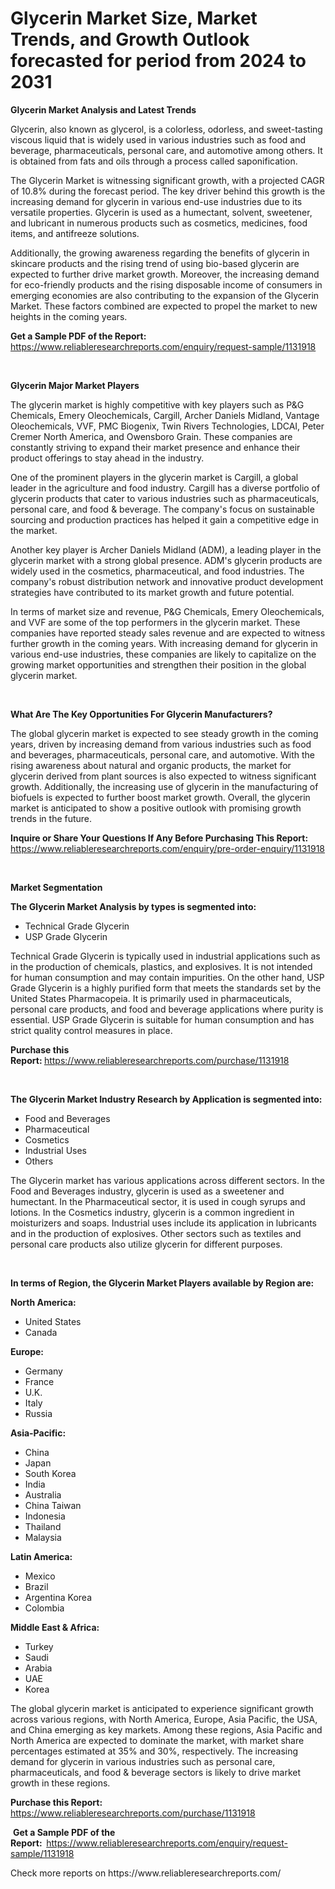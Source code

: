 <p><h1>Glycerin Market Size, Market Trends, and Growth Outlook forecasted for period from 2024 to 2031</h1></p><p><strong>Glycerin Market Analysis and Latest Trends</strong></p>
<p><p>Glycerin, also known as glycerol, is a colorless, odorless, and sweet-tasting viscous liquid that is widely used in various industries such as food and beverage, pharmaceuticals, personal care, and automotive among others. It is obtained from fats and oils through a process called saponification.</p><p>The Glycerin Market is witnessing significant growth, with a projected CAGR of 10.8% during the forecast period. The key driver behind this growth is the increasing demand for glycerin in various end-use industries due to its versatile properties. Glycerin is used as a humectant, solvent, sweetener, and lubricant in numerous products such as cosmetics, medicines, food items, and antifreeze solutions.</p><p>Additionally, the growing awareness regarding the benefits of glycerin in skincare products and the rising trend of using bio-based glycerin are expected to further drive market growth. Moreover, the increasing demand for eco-friendly products and the rising disposable income of consumers in emerging economies are also contributing to the expansion of the Glycerin Market. These factors combined are expected to propel the market to new heights in the coming years.</p></p>
<p><strong>Get a Sample PDF of the Report:&nbsp;</strong> <a href="https://www.reliableresearchreports.com/enquiry/request-sample/1131918">https://www.reliableresearchreports.com/enquiry/request-sample/1131918</a></p>
<p>&nbsp;</p>
<p><strong>Glycerin Major Market Players</strong></p>
<p><p>The glycerin market is highly competitive with key players such as P&G Chemicals, Emery Oleochemicals, Cargill, Archer Daniels Midland, Vantage Oleochemicals, VVF, PMC Biogenix, Twin Rivers Technologies, LDCAI, Peter Cremer North America, and Owensboro Grain. These companies are constantly striving to expand their market presence and enhance their product offerings to stay ahead in the industry.</p><p>One of the prominent players in the glycerin market is Cargill, a global leader in the agriculture and food industry. Cargill has a diverse portfolio of glycerin products that cater to various industries such as pharmaceuticals, personal care, and food & beverage. The company's focus on sustainable sourcing and production practices has helped it gain a competitive edge in the market.</p><p>Another key player is Archer Daniels Midland (ADM), a leading player in the glycerin market with a strong global presence. ADM's glycerin products are widely used in the cosmetics, pharmaceutical, and food industries. The company's robust distribution network and innovative product development strategies have contributed to its market growth and future potential.</p><p>In terms of market size and revenue, P&G Chemicals, Emery Oleochemicals, and VVF are some of the top performers in the glycerin market. These companies have reported steady sales revenue and are expected to witness further growth in the coming years. With increasing demand for glycerin in various end-use industries, these companies are likely to capitalize on the growing market opportunities and strengthen their position in the global glycerin market.</p></p>
<p>&nbsp;</p>
<p><strong>What Are The Key Opportunities For Glycerin Manufacturers?</strong></p>
<p><p>The global glycerin market is expected to see steady growth in the coming years, driven by increasing demand from various industries such as food and beverages, pharmaceuticals, personal care, and automotive. With the rising awareness about natural and organic products, the market for glycerin derived from plant sources is also expected to witness significant growth. Additionally, the increasing use of glycerin in the manufacturing of biofuels is expected to further boost market growth. Overall, the glycerin market is anticipated to show a positive outlook with promising growth trends in the future.</p></p>
<p><strong>Inquire or Share Your Questions If Any Before Purchasing This Report:</strong> <a href="https://www.reliableresearchreports.com/enquiry/pre-order-enquiry/1131918">https://www.reliableresearchreports.com/enquiry/pre-order-enquiry/1131918</a></p>
<p>&nbsp;</p>
<p><strong>Market Segmentation</strong></p>
<p><strong>The Glycerin Market Analysis by types is segmented into:</strong></p>
<p><ul><li>Technical Grade Glycerin</li><li>USP Grade Glycerin</li></ul></p>
<p><p>Technical Grade Glycerin is typically used in industrial applications such as in the production of chemicals, plastics, and explosives. It is not intended for human consumption and may contain impurities. On the other hand, USP Grade Glycerin is a highly purified form that meets the standards set by the United States Pharmacopeia. It is primarily used in pharmaceuticals, personal care products, and food and beverage applications where purity is essential. USP Grade Glycerin is suitable for human consumption and has strict quality control measures in place.</p></p>
<p><strong>Purchase this Report:&nbsp;</strong><a href="https://www.reliableresearchreports.com/purchase/1131918">https://www.reliableresearchreports.com/purchase/1131918</a></p>
<p>&nbsp;</p>
<p><strong>The Glycerin Market Industry Research by Application is segmented into:</strong></p>
<p><ul><li>Food and Beverages</li><li>Pharmaceutical</li><li>Cosmetics</li><li>Industrial Uses</li><li>Others</li></ul></p>
<p><p>The Glycerin market has various applications across different sectors. In the Food and Beverages industry, glycerin is used as a sweetener and humectant. In the Pharmaceutical sector, it is used in cough syrups and lotions. In the Cosmetics industry, glycerin is a common ingredient in moisturizers and soaps. Industrial uses include its application in lubricants and in the production of explosives. Other sectors such as textiles and personal care products also utilize glycerin for different purposes.</p></p>
<p>&nbsp;</p>
<p><strong>In terms of Region, the Glycerin Market Players available by Region are:</strong></p>
<p>
    <p> <strong> North America: </strong>
        <ul>
            <li>United States</li>
            <li>Canada</li>
        </ul>
        </p> 
    <p> <strong> Europe: </strong>
        <ul>
            <li>Germany</li>
            <li>France</li>
            <li>U.K.</li>
            <li>Italy</li>
            <li>Russia</li>
        </ul>
        </p> 
    <p> <strong> Asia-Pacific: </strong>
        <ul>
            <li>China</li>
            <li>Japan</li>
            <li>South Korea</li>
            <li>India</li>
            <li>Australia</li>
            <li>China Taiwan</li>
            <li>Indonesia</li>
            <li>Thailand</li>
            <li>Malaysia</li>
        </ul>
        </p> 
    <p> <strong> Latin America: </strong>
        <ul>
            <li>Mexico</li>
            <li>Brazil</li>
            <li>Argentina Korea</li>
            <li>Colombia</li>
        </ul>
        </p> 
    <p> <strong> Middle East & Africa: </strong>
        <ul>
            <li>Turkey</li>
            <li>Saudi</li>
            <li>Arabia</li>
            <li>UAE</li>
            <li>Korea</li>
        </ul>
    </p>
    </p>
<p><p>The global glycerin market is anticipated to experience significant growth across various regions, with North America, Europe, Asia Pacific, the USA, and China emerging as key markets. Among these regions, Asia Pacific and North America are expected to dominate the market, with market share percentages estimated at 35% and 30%, respectively. The increasing demand for glycerin in various industries such as personal care, pharmaceuticals, and food & beverage sectors is likely to drive market growth in these regions.</p></p>
<p><strong>Purchase this Report: </strong><a href="https://www.reliableresearchreports.com/purchase/1131918">https://www.reliableresearchreports.com/purchase/1131918</a></p>
<p>&nbsp;<strong>Get a Sample PDF of the Report:&nbsp;&nbsp;</strong><a href="https://www.reliableresearchreports.com/enquiry/request-sample/1131918">https://www.reliableresearchreports.com/enquiry/request-sample/1131918</a></p>
<p><strong></strong></p>
<p>Check more reports on https://www.reliableresearchreports.com/</p>